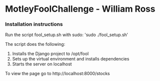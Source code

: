 # MotleyFoolChallenge - William Ross
### Installation instructions
Run the script fool_setup.sh with sudo: 'sudo ./fool_setup.sh'

The script does the following:
1) Installs the Django project to /opt/fool
2) Sets up the virtual environment and installs dependencies
3) Starts the server on localhost

To view the page go to http://localhost:8000/stocks
